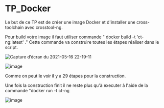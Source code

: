 # TP_Docker

Le but de ce TP est de créer une image Docker et d'installer une cross-toolchain avec crosstool-ng.

Pour build votre image il faut utiliser commande " docker build -t 'ct-ng:latest' ."
Cette commande va construire toutes les étapes réaliser dans le script.

![Capture d’écran du 2021-05-16 22-19-11](https://user-images.githubusercontent.com/72381443/118411437-d206ad00-b694-11eb-8514-368f85aa1532.png)

![image](https://user-images.githubusercontent.com/72381443/118411692-1a729a80-b696-11eb-97e7-89d9b6b4c78b.png)

Comme on peut le voir il y a 29 étapes pour la construction.

Une fois la construction finit il ne reste plus qu'à executer à l'aide de la commande "docker run -t ct-ng

![image](https://user-images.githubusercontent.com/72381443/118411539-6244f200-b695-11eb-9d83-426ef25ad3f0.png)


